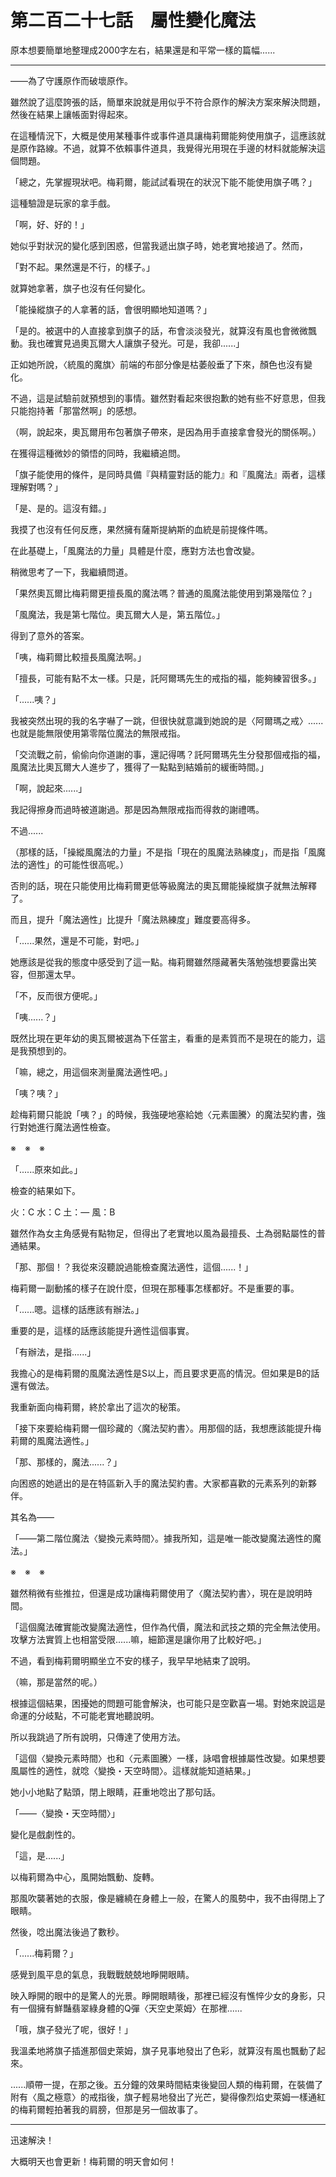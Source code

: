 # 第二百二十七話　屬性變化魔法

原本想要簡單地整理成2000字左右，結果還是和平常一樣的篇幅......

---

——為了守護原作而破壞原作。

雖然說了這麼誇張的話，簡單來說就是用似乎不符合原作的解決方案來解決問題，然後在結果上讓帳面對得起來。

在這種情況下，大概是使用某種事件或事件道具讓梅莉爾能夠使用旗子，這應該就是原作路線。不過，就算不依賴事件道具，我覺得光用現在手邊的材料就能解決這個問題。

「總之，先掌握現狀吧。梅莉爾，能試試看現在的狀況下能不能使用旗子嗎？」

這種驗證是玩家的拿手戲。

「啊，好、好的！」

她似乎對狀況的變化感到困惑，但當我遞出旗子時，她老實地接過了。然而，

「對不起。果然還是不行，的樣子。」

就算她拿著，旗子也沒有任何變化。

「能操縱旗子的人拿著的話，會很明顯地知道嗎？」

「是的。被選中的人直接拿到旗子的話，布會淡淡發光，就算沒有風也會微微飄動。我也確實見過奧瓦爾大人讓旗子發光。可是，我卻......」

正如她所說，〈統風的魔旗〉前端的布部分像是枯萎般垂了下來，顏色也沒有變化。

不過，這是試驗前就預想到的事情。雖然對看起來很抱歉的她有些不好意思，但我只能抱持著「那當然啊」的感想。

（啊，說起來，奧瓦爾用布包著旗子帶來，是因為用手直接拿會發光的關係啊。）

在獲得這種微妙的領悟的同時，我繼續追問。

「旗子能使用的條件，是同時具備『與精靈對話的能力』和『風魔法』兩者，這樣理解對嗎？」

「是、是的。這沒有錯。」

我摸了也沒有任何反應，果然擁有薩斯提納斯的血統是前提條件嗎。

在此基礎上，「風魔法的力量」具體是什麼，應對方法也會改變。

稍微思考了一下，我繼續問道。

「果然奧瓦爾比梅莉爾更擅長風的魔法嗎？普通的風魔法能使用到第幾階位？」

「風魔法，我是第七階位。奧瓦爾大人是，第五階位。」

得到了意外的答案。

「咦，梅莉爾比較擅長風魔法啊。」

「擅長，可能有點不太一樣。只是，託阿爾瑪先生的戒指的福，能夠練習很多。」

「......咦？」

我被突然出現的我的名字嚇了一跳，但很快就意識到她說的是〈阿爾瑪之戒〉......也就是能無限使用第零階位魔法的無限戒指。

「交流戰之前，偷偷向你道謝的事，還記得嗎？託阿爾瑪先生分發那個戒指的福，風魔法比奧瓦爾大人進步了，獲得了一點點到結婚前的緩衝時間。」

「啊，說起來......」

我記得擦身而過時被道謝過。那是因為無限戒指而得救的謝禮嗎。

不過......

（那樣的話，「操縱風魔法的力量」不是指「現在的風魔法熟練度」，而是指「風魔法的適性」的可能性很高呢。）

否則的話，現在只能使用比梅莉爾更低等級魔法的奧瓦爾能操縱旗子就無法解釋了。

而且，提升「魔法適性」比提升「魔法熟練度」難度要高得多。

「......果然，還是不可能，對吧。」

她應該是從我的態度中感受到了這一點。梅莉爾雖然隱藏著失落勉強想要露出笑容，但那還太早。

「不，反而很方便呢。」

「咦......？」

既然比現在更年幼的奧瓦爾被選為下任當主，看重的是素質而不是現在的能力，這是我預想到的。

「嘛，總之，用這個來測量魔法適性吧。」

「咦？咦？」

趁梅莉爾只能說「咦？」的時候，我強硬地塞給她〈元素圖騰〉的魔法契約書，強行對她進行魔法適性檢查。

※　※　※

「......原來如此。」

檢查的結果如下。

火：C
水：C
土：—
風：B

雖然作為女主角感覺有點物足，但得出了老實地以風為最擅長、土為弱點屬性的普通結果。

「那、那個！？我從來沒聽說過能檢查魔法適性，這個......！」

梅莉爾一副動搖的樣子在說什麼，但現在那種事怎樣都好。不是重要的事。

「......嗯。這樣的話應該有辦法。」

重要的是，這樣的話應該能提升適性這個事實。

「有辦法，是指......」

我擔心的是梅莉爾的風魔法適性是S以上，而且要求更高的情況。但如果是B的話還有做法。

我重新面向梅莉爾，終於拿出了這次的秘策。

「接下來要給梅莉爾一個珍藏的〈魔法契約書〉。用那個的話，我想應該能提升梅莉爾的風魔法適性。」

「那、那樣的，魔法......？」

向困惑的她遞出的是在特區新入手的魔法契約書。大家都喜歡的元素系列的新夥伴。

其名為——

「——第二階位魔法〈變換元素時間〉。據我所知，這是唯一能改變魔法適性的魔法。」

※　※　※

雖然稍微有些推拉，但還是成功讓梅莉爾使用了〈魔法契約書〉，現在是說明時間。

「這個魔法確實能改變魔法適性，但作為代價，魔法和武技之類的完全無法使用。攻擊方法實質上也相當受限......嘛，細節還是讓你用了比較好吧。」

不過，看到梅莉爾明顯坐立不安的樣子，我早早地結束了說明。

（嘛，那是當然的呢。）

根據這個結果，困擾她的問題可能會解決，也可能只是空歡喜一場。對她來說這是命運的分岐點，不可能老實地聽說明。

所以我跳過了所有說明，只傳達了使用方法。

「這個〈變換元素時間〉也和〈元素圖騰〉一樣，詠唱會根據屬性改變。如果想要風屬性的適性，就唸〈變換・天空時間〉。這樣就能知道結果。」

她小小地點了點頭，閉上眼睛，莊重地唸出了那句話。

「——〈變換・天空時間〉」

變化是戲劇性的。

「這，是......」

以梅莉爾為中心，風開始飄動、旋轉。

那風吹襲著她的衣服，像是纏繞在身體上一般，在驚人的風勢中，我不由得閉上了眼睛。

然後，唸出魔法後過了數秒。

「......梅莉爾？」

感覺到風平息的氣息，我戰戰兢兢地睜開眼睛。

映入睜開的眼中的是驚人的光景。睜開眼睛後，那裡已經沒有憔悴少女的身影，只有一個擁有鮮豔翡翠綠身體的Q彈〈天空史萊姆〉在那裡......

「哦，旗子發光了呢，很好！」

我溫柔地將旗子插進那個史萊姆，旗子見事地發出了色彩，就算沒有風也飄動了起來。

......順帶一提，在那之後。五分鐘的效果時間結束後變回人類的梅莉爾，在裝備了附有〈風之極意〉的戒指後，旗子輕易地發出了光芒，變得像烈焰史萊姆一樣通紅的梅莉爾輕拍著我的肩膀，但那是另一個故事了。

---

迅速解決！

大概明天也會更新！梅莉爾的明天會如何！